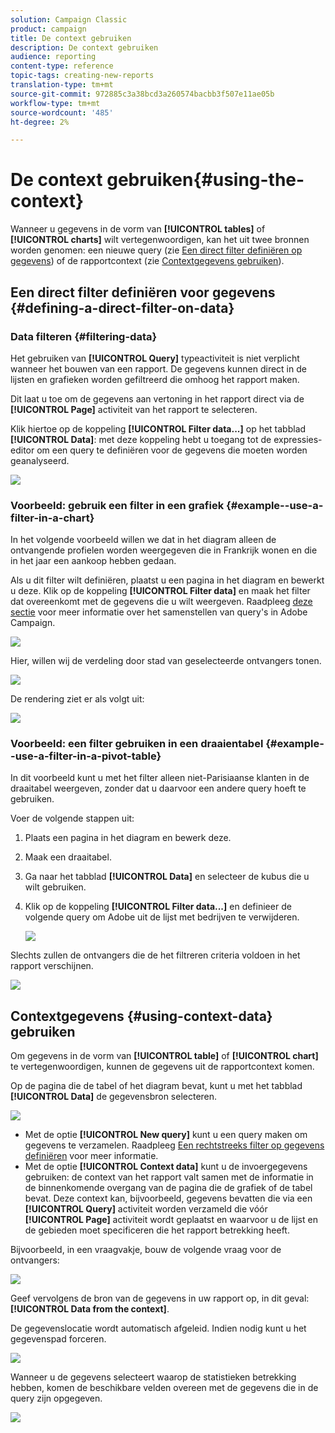 ```yaml
---
solution: Campaign Classic
product: campaign
title: De context gebruiken
description: De context gebruiken
audience: reporting
content-type: reference
topic-tags: creating-new-reports
translation-type: tm+mt
source-git-commit: 972885c3a38bcd3a260574bacbb3f507e11ae05b
workflow-type: tm+mt
source-wordcount: '485'
ht-degree: 2%

---
```



# De context gebruiken{#using-the-context}

Wanneer u gegevens in de vorm van **[!UICONTROL tables]** of **[!UICONTROL charts]** wilt vertegenwoordigen, kan het uit twee bronnen worden genomen: een nieuwe query (zie [Een direct filter definiëren op gegevens](#defining-a-direct-filter-on-data)) of de rapportcontext (zie [Contextgegevens gebruiken](#using-context-data)).

## Een direct filter definiëren voor gegevens {#defining-a-direct-filter-on-data}

### Data filteren {#filtering-data}

Het gebruiken van **[!UICONTROL Query]** typeactiviteit is niet verplicht wanneer het bouwen van een rapport. De gegevens kunnen direct in de lijsten en grafieken worden gefiltreerd die omhoog het rapport maken.

Dit laat u toe om de gegevens aan vertoning in het rapport direct via de **[!UICONTROL Page]** activiteit van het rapport te selecteren.

Klik hiertoe op de koppeling **[!UICONTROL Filter data...]** op het tabblad **[!UICONTROL Data]**: met deze koppeling hebt u toegang tot de expressies-editor om een query te definiëren voor de gegevens die moeten worden geanalyseerd.

![](assets/reporting_filter_data_from_page.png)

### Voorbeeld: gebruik een filter in een grafiek {#example--use-a-filter-in-a-chart}

In het volgende voorbeeld willen we dat in het diagram alleen de ontvangende profielen worden weergegeven die in Frankrijk wonen en die in het jaar een aankoop hebben gedaan.

Als u dit filter wilt definiëren, plaatst u een pagina in het diagram en bewerkt u deze. Klik op de koppeling **[!UICONTROL Filter data]** en maak het filter dat overeenkomt met de gegevens die u wilt weergeven. Raadpleeg [deze sectie](../../platform/using/about-queries-in-campaign.md) voor meer informatie over het samenstellen van query&#39;s in Adobe Campaign.

![](assets/s_ncs_advuser_report_wizard_029.png)

Hier, willen wij de verdeling door stad van geselecteerde ontvangers tonen.

![](assets/reporting_graph_with_2vars.png)

De rendering ziet er als volgt uit:

![](assets/reporting_graph_with_2vars_preview.png)

### Voorbeeld: een filter gebruiken in een draaientabel {#example--use-a-filter-in-a-pivot-table}

In dit voorbeeld kunt u met het filter alleen niet-Parisiaanse klanten in de draaitabel weergeven, zonder dat u daarvoor een andere query hoeft te gebruiken.

Voer de volgende stappen uit:

1. Plaats een pagina in het diagram en bewerk deze.
1. Maak een draaitabel.
1. Ga naar het tabblad **[!UICONTROL Data]** en selecteer de kubus die u wilt gebruiken.
1. Klik op de koppeling **[!UICONTROL Filter data...]** en definieer de volgende query om Adobe uit de lijst met bedrijven te verwijderen.

   ![](assets/s_ncs_advuser_report_display_03.png)

Slechts zullen de ontvangers die de het filtreren criteria voldoen in het rapport verschijnen.

![](assets/s_ncs_advuser_report_display_04.png)

## Contextgegevens {#using-context-data} gebruiken

Om gegevens in de vorm van **[!UICONTROL table]** of **[!UICONTROL chart]** te vertegenwoordigen, kunnen de gegevens uit de rapportcontext komen.

Op de pagina die de tabel of het diagram bevat, kunt u met het tabblad **[!UICONTROL Data]** de gegevensbron selecteren.

![](assets/s_ncs_advuser_report_datasource_3.png)

* Met de optie **[!UICONTROL New query]** kunt u een query maken om gegevens te verzamelen. Raadpleeg [Een rechtstreeks filter op gegevens definiëren](#defining-a-direct-filter-on-data) voor meer informatie.
* Met de optie **[!UICONTROL Context data]** kunt u de invoergegevens gebruiken: de context van het rapport valt samen met de informatie in de binnenkomende overgang van de pagina die de grafiek of de tabel bevat. Deze context kan, bijvoorbeeld, gegevens bevatten die via een **[!UICONTROL Query]** activiteit worden verzameld die vóór **[!UICONTROL Page]** activiteit wordt geplaatst en waarvoor u de lijst en de gebieden moet specificeren die het rapport betrekking heeft.

Bijvoorbeeld, in een vraagvakje, bouw de volgende vraag voor de ontvangers:

![](assets/s_ncs_advuser_report_datasource_2.png)

Geef vervolgens de bron van de gegevens in uw rapport op, in dit geval: **[!UICONTROL Data from the context]**.

De gegevenslocatie wordt automatisch afgeleid. Indien nodig kunt u het gegevenspad forceren.

![](assets/s_ncs_advuser_report_datasource_4.png)

Wanneer u de gegevens selecteert waarop de statistieken betrekking hebben, komen de beschikbare velden overeen met de gegevens die in de query zijn opgegeven.

![](assets/s_ncs_advuser_report_datasource_1.png)

